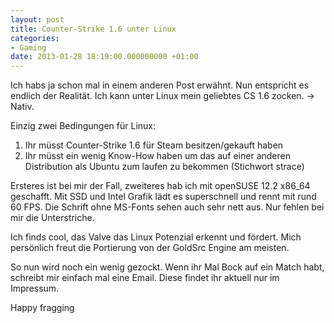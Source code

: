 ```yaml
---
layout: post
title: Counter-Strike 1.6 unter Linux
categories:
- Gaming
date: 2013-01-28 18:19:00.000000000 +01:00
---
```

Ich habs ja schon mal in einem anderen Post erwähnt. Nun entspricht es endlich der Realität. Ich kann unter Linux mein geliebtes CS 1.6 zocken. -> Nativ. 

Einzig zwei Bedingungen für Linux:

1. Ihr müsst Counter-Strike 1.6 für Steam besitzen/gekauft haben
2. Ihr müsst ein wenig Know-How haben um das auf einer anderen Distribution als Ubuntu zum laufen zu bekommen (Stichwort strace)

Ersteres ist bei mir der Fall, zweiteres hab ich mit openSUSE 12.2 x86_64 geschafft.
Mit SSD und Intel Grafik lädt es superschnell und rennt mit rund 60 FPS. Die Schrift ohne MS-Fonts sehen auch sehr nett aus. Nur fehlen bei mir die Unterstriche.

Ich finds cool, das Valve das Linux Potenzial erkennt und fördert. Mich persönlich freut die Portierung von der GoldSrc Engine am meisten. 

So nun wird noch ein wenig gezockt.
Wenn ihr Mal Bock auf ein Match habt, schreibt mir einfach mal eine Email. Diese findet ihr aktuell nur im Impressum.

Happy fragging
